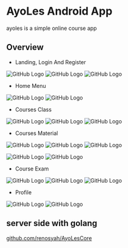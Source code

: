 # AyoLes Android App

ayoles is a simple online course app

## Overview


* Landing, Login And Register

![GitHub Logo](/img/1_1.jpg) ![GitHub Logo](/img/1_2.jpg) ![GitHub Logo](/img/1_3.jpg)





* Home Menu

![GitHub Logo](/img/2_1.jpg) ![GitHub Logo](/img/2_3.jpg)



* Courses Class

![GitHub Logo](/img/3_1.jpg) ![GitHub Logo](/img/3_2.jpg) ![GitHub Logo](/img/4_1.jpg)


* Courses Material

![GitHub Logo](/img/4_2.jpg) ![GitHub Logo](/img/4_3.jpg) ![GitHub Logo](/img/4_4.jpg)

![GitHub Logo](/img/4_5.jpg) ![GitHub Logo](/img/4_6.jpg)




* Course Exam

![GitHub Logo](/img/5_1.jpg) ![GitHub Logo](/img/5_4.jpg) ![GitHub Logo](/img/5_5.jpg)




* Profile

![GitHub Logo](/img/6_1.jpg) ![GitHub Logo](/img/6_2.jpg)

## server side with golang

[github.com/renosyah/AyoLesCore](https://github.com/renosyah/AyoLesCore)



